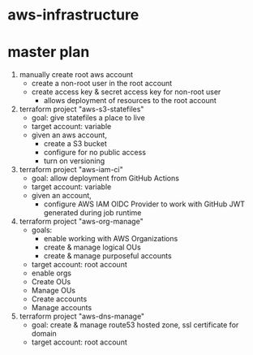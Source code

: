 # aws-infrastructure

# master plan

1. manually create root aws account
	  - create a non-root user in the root account
	  - create access key & secret access key for non-root user
		  - allows deployment of resources to the root account
2. terraform project "aws-s3-statefiles"
	- goal: give statefiles a place to live
	- target account: variable
	- given an aws account,
		- create a S3 bucket
		- configure for no public access
		- turn on versioning
3. terraform project "aws-iam-ci" 
	- goal: allow deployment from GitHub Actions
	- target account: variable
	- given an account,
		- configure AWS IAM OIDC Provider to work with GitHub JWT generated during job runtime
4. terraform project "aws-org-manage"
	- goals: 
		- enable working with AWS Organizations
		- create & manage logical OUs
		- create & manage purposeful accounts
	- target account: root account
	- enable orgs
	- Create OUs
	- Manage OUs
	- Create accounts
	- Manage accounts
5. terraform project "aws-dns-manage"
	- goal: create & manage route53 hosted zone, ssl certificate for domain
	- target account: root account